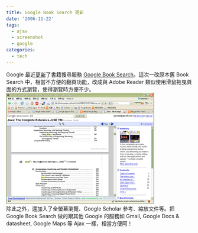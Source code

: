 ```yaml
---
title: Google Book Search 更新
date: '2006-11-22'
tags:
  - ajax
  - screenshot
  - google
categories:
  - tech
---
```

Google 最近[更新](http://googleblog.blogspot.com/2006/11/new-way-to-browse-books.html)了書籍搜尋服務 [Google Book Search](http://books.google.com/)。這次一改原本舊 Book Search 中，相當不方便的翻頁功能，改成與 Adobe Reader 類似使用滑鼠拖曳頁面的方式瀏覽，使得瀏覽時方便不少。  
[![](images/0.png)](http://photos1.blogger.com/blogger2/406/860623136532693/1600/google_book_search.0.gif)  
除此之外，還加入了全螢幕瀏覽、Google Scholar 參考、縮放文件等。把 Google Book Search 做的跟其他 Google 的服務如 Gmail, Google Docs & datasheet, Google Maps 等 Ajax 一樣，相當方便阿！